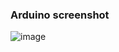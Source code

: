 ### Arduino screenshot
![image](https://github.com/user-attachments/assets/99cc93ac-071b-4a2b-9a8b-257fcb01ceab)
